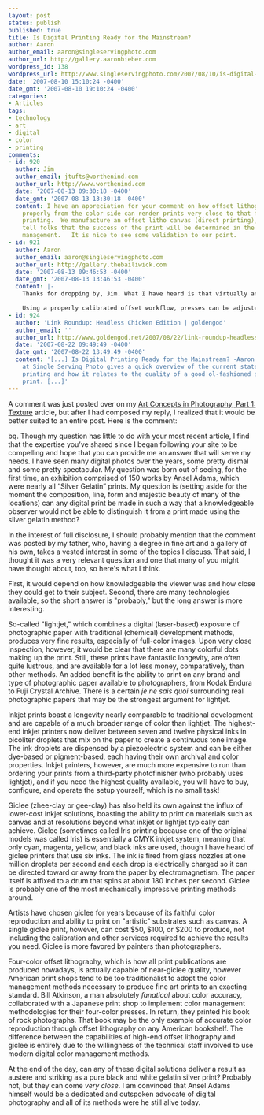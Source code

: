 ```yaml
---
layout: post
status: publish
published: true
title: Is Digital Printing Ready for the Mainstream?
author: Aaron
author_email: aaron@singleservingphoto.com
author_url: http://gallery.aaronbieber.com
wordpress_id: 138
wordpress_url: http://www.singleservingphoto.com/2007/08/10/is-digital-printing-ready-for-the-mainstream/
date: '2007-08-10 15:10:24 -0400'
date_gmt: '2007-08-10 19:10:24 -0400'
categories:
- Articles
tags:
- technology
- art
- digital
- color
- printing
comments:
- id: 920
  author: Jim
  author_email: jtufts@worthenind.com
  author_url: http://www.worthenind.com
  date: '2007-08-13 09:30:18 -0400'
  date_gmt: '2007-08-13 13:30:18 -0400'
  content: I have an appreciation for your comment on how offset lithography, if managed
    properly from the color side can render prints very close to that from inkjet
    printing.  We manufacture an offset litho canvas (direct printing), and frequently
    tell folks that the success of the print will be determined in the pre-press color
    management.   It is nice to see some validation to our point.
- id: 921
  author: Aaron
  author_email: aaron@singleservingphoto.com
  author_url: http://gallery.thebailiwick.com
  date: '2007-08-13 09:46:53 -0400'
  date_gmt: '2007-08-13 13:46:53 -0400'
  content: |-
    Thanks for dropping by, Jim. What I have heard is that virtually any offset press can produce accurate results, but only if it is properly calibrated (creating color profiles and adjusting the ink densities), and the settings _locked_. That is what most printers won't do because they are accustomed to the "old school" method of running test prints and adjusting the ink densities on the fly for each job, which defeats the purpose of calibration.

    Using a properly calibrated offset workflow, presses can be adjusted much less frequently and jobs pushed through much faster (provided the digital source files were correctly soft proofed and so on). It's not a technical barrier, just a matter of the printing industry being generally intractable.
- id: 924
  author: 'Link Roundup: Headless Chicken Edition | goldengod'
  author_email: ''
  author_url: http://www.goldengod.net/2007/08/22/link-roundup-headless-chicken-edition/
  date: '2007-08-22 09:49:49 -0400'
  date_gmt: '2007-08-22 13:49:49 -0400'
  content: '[...] Is Digital Printing Ready for the Mainstream? -Aaron Bieber over
    at Single Serving Photo gives a quick overview of the current state of digital
    printing and how it relates to the quality of a good ol-fashioned silver gelatin
    print. [...]'
---
```

A comment was just posted over on my [Art Concepts in Photography, Part
1:
Texture](http://www.singleservingphoto.com/2007/08/02/art-concepts-in-photography-part-1-texture/)
article, but after I had composed my reply, I realized that it would be
better suited to an entire post. Here is the comment:

bq. Though my question has little to do with your most recent article, I
find that the expertise you’ve shared since I began following your site
to be compelling and hope that you can provide me an answer that will
serve my needs. I have seen many digital photos over the years, some
pretty dismal and some pretty spectacular. My question was born out of
seeing, for the first time, an exhibition comprised of 150 works by
Ansel Adams, which were nearly all “Silver Gelatin” prints. My question
is (setting aside for the moment the composition, line, form and
majestic beauty of many of the locations) can any digital print be made
in such a way that a knowledgeable observer would not be able to
distinguish it from a print made using the silver gelatin method?

In the interest of full disclosure, I should probably mention that the
comment was posted by my father, who, having a degree in fine art and a
gallery of his own, takes a vested interest in some of the topics I
discuss. That said, I thought it was a very relevant question and one
that many of you might have thought about, too, so here's what I think.

First, it would depend on how knowledgeable the viewer was and how close
they could get to their subject. Second, there are many technologies
available, so the short answer is "probably," but the long answer is
more interesting.

So-called "lightjet," which combines a digital (laser-based) exposure of
photographic paper with traditional (chemical) development methods,
produces very fine results, especially of full-color images. Upon very
close inspection, however, it would be clear that there are many
colorful dots making up the print. Still, these prints have fantastic
longevity, are often quite lustrous, and are available for a lot less
money, comparatively, than other methods. An added benefit is the
ability to print on any brand and type of photographic paper available
to photographers, from Kodak Endura to Fuji Crystal Archive. There is a
certain _je ne sais quoi_ surrounding real photographic papers that
may be the strongest argument for lightjet.

Inkjet prints boast a longevity nearly comparable to traditional
development and are capable of a much broader range of color than
lightjet. The highest-end inkjet printers now deliver between seven and
twelve physical inks in picoliter droplets that mix on the paper to
create a continuous tone image. The ink droplets are dispensed by a
piezoelectric system and can be either dye-based or pigment-based, each
having their own archival and color properties. Inkjet printers,
however, are much more expensive to run than ordering your prints from a
third-party photofinisher (who probably uses lightjet), and if you need
the highest quality available, you will have to buy, configure, and
operate the setup yourself, which is no small task!

Giclee (zhee-clay or gee-clay) has also held its own against the influx
of lower-cost inkjet solutions, boasting the ability to print on
materials such as canvas and at resolutions beyond what inkjet or
lightjet typically can achieve. Giclee (sometimes called Iris printing
because one of the original models was called Iris) is essentially a
CMYK inkjet system, meaning that only cyan, magenta, yellow, and black
inks are used, though I have heard of giclee printers that use six inks.
The ink is fired from glass nozzles at one million droplets per second
and each drop is electrically charged so it can be directed toward or
away from the paper by electromagnetism. The paper itself is affixed to
a drum that spins at about 180 inches per second. Giclee is probably one
of the most mechanically impressive printing methods around.

Artists have chosen giclee for years because of its faithful color
reproduction and ability to print on "artistic" substrates such as
canvas. A single giclee print, however, can cost \$50, \$100, or \$200
to produce, not including the calibration and other services required to
achieve the results you need. Giclee is more favored by painters than
photographers.

Four-color offset lithography, which is how all print publications are
produced nowadays, is actually capable of near-giclee quality, however
American print shops tend to be too traditionalist to adopt the color
management methods necessary to produce fine art prints to an exacting
standard. Bill Atkinson, a man absolutely _fanatical_ about color
accuracy, collaborated with a Japanese print shop to implement color
management methodologies for their four-color presses. In return, they
printed his book of rock photographs. That book may be the only example
of accurate color reproduction through offset lithography on any
American bookshelf. The difference between the capabilities of high-end
offset lithography and giclee is entirely due to the willingness of the
technical staff involved to use modern digital color management methods.

At the end of the day, can any of these digital solutions deliver a
result as austere and striking as a pure black and white gelatin silver
print? Probably not, but they can come _very close_. I am convinced
that Ansel Adams himself would be a dedicated and outspoken advocate of
digital photography and all of its methods were he still alive today.
